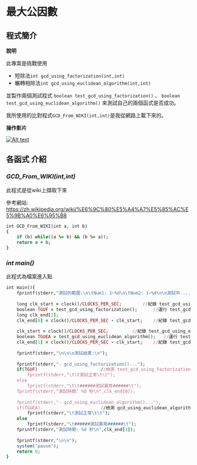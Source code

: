 # 最大公因數

## 程式簡介

 **說明**

 此專案是挑戰使用 
 * 短除法`int gcd_using_factorization(int,int)` 
 * 輾轉相除法`int gcd_using_euclidean_algorithm(int,int)` 
 
 並製作兩個測試程式 `boolean test_gcd_using_factorization()` 、 `boolean test_gcd_using_euclidean_algorithm()` 來測試自己的兩個函式是否成功。
 
 我所使用的比對程式`GCD_From_WIKI(int,int)`是我從網路上載下來的。

**操作影片**

 [![Alt text](https://img.youtube.com/vi/zlT-50VEYGQ/0.jpg)](https://www.youtube.com/watch?v=zlT-50VEYGQ)

## 各函式 介紹

### *GCD_From_WIKI(int,int)*

 此程式是從wiki上擷取下來
 
 參考網站: https://zh.wikipedia.org/wiki/%E6%9C%80%E5%A4%A7%E5%85%AC%E5%9B%A0%E6%95%B8

```ruby
int GCD_From_WIKI(int a, int b)
{
	if (b) while((a %= b) && (b %= a));
	return a + b;
}
```

### *int main()*

 此程式為檔案進入點

```ruby
int main(){
	fprintf(stderr,"測試的範圍:\n\tNum1: 1~%d\n\tNum2: 1~%d\n\n測試中....",test_Num_End,test_Num_End);
	
	long clk_start = clock()/CLOCKS_PER_SEC; 		//紀錄 test_gcd_using_factorization() 運行前的時間
	boolean TGUF = test_gcd_using_factorization();		//運行 test_gcd_using_factorization()
	long clk_end[2];						
	clk_end[0] = clock()/CLOCKS_PER_SEC - clk_start;	//紀錄 test_gcd_using_factorization() 運行的時間
	
	clk_start = clock()/CLOCKS_PER_SEC;			//紀錄 test_gcd_using_euclidean_algorithm() 運行前的時間
	boolean TGUEA = test_gcd_using_euclidean_algorithm();	//運行 test_gcd_using_euclidean_algorithm()
	clk_end[1] = clock()/CLOCKS_PER_SEC - clk_start;	//紀錄 test_gcd_using_euclidean_algorithm() 運行的時間
	
	fprintf(stderr,"\n\n\n測試結果:\n");
	
	fprintf(stderr,"- gcd_using_factorization()...");
	if(TGUF)						//檢測 test_gcd_using_factorization() 的回傳值(TGUF) 假如函式沒問題就回傳 true  假如函式沒問題就回傳 false
		fprintf(stderr,"\t\t測試正常\t\t");
	else
		fprintf(stderr,"\t\t######測試異常######\t");
	fprintf(stderr,"測試時間: %d 秒\n",clk_end[0]);
	
	fprintf(stderr,"- gcd_using_euclidean_algorithm()...");
	if(TGUEA)						//檢測 gcd_using_euclidean_algorithm() 的回傳值(TGUEA) 假如函式沒問題就回傳 true  假如函式沒問題就回傳 false
		fprintf(stderr,"\t測試正常\t\t");
	else
		fprintf(stderr,"\t######測試異常######\t");
	fprintf(stderr,"測試時間: %d 秒\n",clk_end[1]);
	
	fprintf(stderr,"\n\n");
	system("pause");
	return 0;
}
```
